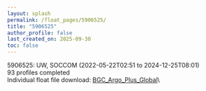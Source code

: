 ```yaml
---
layout: splash
permalink: /float_pages/5906525/
title: "5906525"
author_profile: false
last_created_on: 2025-09-30
toc: false
---
```

 
5906525: UW, SOCCOM (2022-05-22T02:51 to 2024-12-25T08:01)\
93 profiles completed\
Individual float file download: [BGC_Argo_Plus_Global](https://ftp.soest.hawaii.edu/bgc_argo_plus/Individual_Floats/outliers_removed/5906525_Sprof_processed.nc)\
